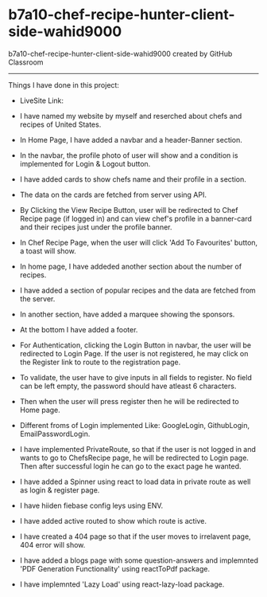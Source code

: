 # b7a10-chef-recipe-hunter-client-side-wahid9000
b7a10-chef-recipe-hunter-client-side-wahid9000 created by GitHub Classroom

***
Things I have done in this project:

* LiveSite Link:
* I have named my website by myself and reserched about chefs and recipes of United States.
* In Home Page, I have  added a navbar and a header-Banner section.
* In the navbar, the profile photo of user will show and a condition is implemented for Login & Logout button.
* I have added cards to show chefs name and their profile in a section.
* The data on the cards are fetched from server using API.
* By Clicking the View Recipe Button, user will be redirected to Chef Recipe page (if logged in) and can view chef's profile in a banner-card and their recipes just under the profile banner.
* In Chef Recipe Page, when the user will click 'Add To Favourites' button, a toast will show.
* In home page, I have addeded another section about the number of recipes.
* I have added a section of popular recipes and the data are fetched from the server.
* In another section,  have added a marquee showing the sponsors.
* At the bottom I have added a footer.

* For Authentication, clicking the Login Button in navbar, the user will be redirected to Login Page. If the user is not registered, he may click on the Register link to route to the registration page. 
* To validate, the user have to give inputs in all fields to register. No field can be left empty, the password should have atleast 6 characters.
* Then when the user will press register then he will be redirected to Home page.
* Different froms of Login implemented Like: GoogleLogin, GithubLogin, EmailPasswordLogin.
* I have implemented PrivateRoute, so that if the user is not logged in and wants to go to ChefsRecipe page, he will be redirected to Login page. Then after successful login he can go to the exact page he wanted.
* I have added a Spinner using react to load data in private route as well as login & register page.
* I have hiiden fiebase config leys using ENV.
* I have added active routed to show which route is active.
* I have created a 404 page so that if the user moves to irrelavent page, 404 error will show.
* I have added a blogs page with some question-answers and implemnted 'PDF Generation Functionality' using reactToPdf package.
* I have implemnted 'Lazy Load' using react-lazy-load package.
